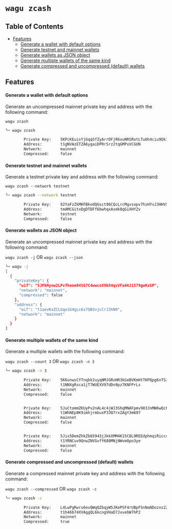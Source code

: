 # `wagu zcash`

## <a name='TableofContents'></a>Table of Contents

* [Features](#Features)
	* [Generate a wallet with default options](#Generateawalletwithdefaultoptions)
	* [Generate testnet and mainnet wallets](#Generatetestnetandmainnetwallets)
	* [Generate wallets as JSON object](#GeneratewalletsasJSONobject)
	* [Generate multiple wallets of the same kind](#Generatemultiplewalletsofthesamekind)
	* [Generate compressed and uncompressed (default) wallets](#Generatecompressedanduncompresseddefaultwallets)

##  <a name='Features'></a>Features

#### <a name='Generateawalletwithdefaultoptions'></a>Generate a wallet with default options

Generate an uncompressed mainnet private key and address with the following command:

`wagu zcash`

```bash
╰─ wagu zcash

        Private Key:    5KPcKEuisYjGqqSfZyArrDFjR6xuNRSRotLTu6h4ciu9Qk15bSf
        Address:        t1gNVAzETZA6ygaiDPRrSrz2tqGMPxVCGUN
        Network:        mainnet
        Compressed:     false
```

#### <a name='Generatetestnetandmainnetwallets'></a>Generate testnet and mainnet wallets

Generate a testnet private key and address with the following command:

`wagu zcash --network testnet`

```bash
╰─ wagu zcash --network testnet

        Private Key:    92YaFzZkMKFBkndQGsct96CQcLrcMgvsopv7hzHYvJ3HHVSk2Xu
        Address:        tmAMCGitxDgDTDFf6bwhqxAsmk8qGiXHYZv
        Network:        testnet
        Compressed:     false
```

#### <a name='GeneratewalletsasJSONobject'></a>Generate wallets as JSON object

Generate an uncompressed mainnet private key and address with the following command:

`wagu zcash -j` OR `wagu zcash --json`

```bash
╰─ wagu -j
[
  {
    "privateKey": {
      "wif": "5JPkNynw2LPvfheom94SG7C4wwcoX9b54qvVFa4AJ1579goKxGP",
      "network": "mainnet",
      "compressed": false
    },
    "address": {
      "wif": "t1aevKxZCLGqe1G4gLc6s7QB3vjcCrJ3hN9",
      "network": "mainnet"
    }
  }
]
```

#### <a name='Generatemultiplewalletsofthesamekind'></a>Generate multiple wallets of the same kind

Generate a multiple wallets with the following command:

`wagu zcash --count 3` OR `wagu zcash -n 3`

```bash
╰─ wagu zcash -n 3

        Private Key:    5K6unwsCYTnqbk2uyqNMJGRoHR3kGeBVKmHtTKPQpg6xTSz69Jw
        Address:        t1NNXgRsca1jT7WUEXV97dDn9pz7KNFPrLs
        Network:        mainnet
        Compressed:     false


        Private Key:    5JuCtommZKUyPv2nAL4c4jWJ3ShqMNAFpmv983JnMW6wQcFyxS6
        Address:        t1WhNEp8K9imhjrmbuxP33Q7rxZAgY3m697
        Network:        mainnet
        Compressed:     false


        Private Key:    5Jix5DemZhkZb65943jJkkXMM4K15C8L9REEdphmqiRicccQttj
        Address:        t1YRNCuv9QnwZNVGvfY688MNjNWvm8po3ye
        Network:        mainnet
        Compressed:     false
```

#### <a name='Generatecompressedanduncompresseddefaultwallets'></a>Generate compressed and uncompressed (default) wallets 

Generate a compressed mainnet private key and address with the following command:

`wagu zcash --compressed` OR `wagu zcash -c`

```bash
╰─ wagu zcash -c

        Private Key:    L4LwPgRwru6evQWqQZbqyW5JKePSF4rUBpF5nNaNDozxs2Z8PNpx
        Address:        t1h46b74XVAggQL6kcngVHaD7JxvebW7hP2
        Network:        mainnet
        Compressed:     true
```
